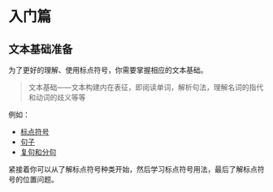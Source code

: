 # 入门篇

## 文本基础准备

为了更好的理解、使用标点符号，你需要掌握相应的文本基础。

> 文本基础——文本构建内在表征，即阅读单词，解析句法，理解名词的指代和动词的歧义等等

例如：

- [标点符号](../Appendix/glossary.md#标点符号)
- [句子](../Appendix/glossary.md#句子)
- [复句和分句](../Appendix/glossary.md#复句和分句)

紧接着你可以从了解标点符号种类开始，然后学习标点符号用法，最后了解标点符号的位置问题。



